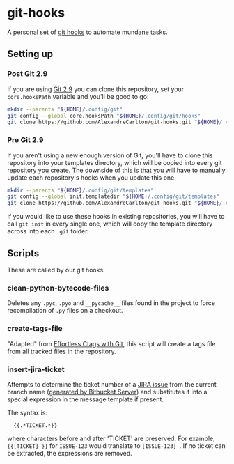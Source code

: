 # git-hooks
A personal set of [git hooks](https://git-scm.com/book/en/v2/Customizing-Git-Git-Hooks)
to automate mundane tasks.

## Setting up

### Post Git 2.9
If you are using [Git 2.9](https://github.com/git/git/blob/master/Documentation/RelNotes/2.9.0.txt)
you can clone this repository, set your `core.hooksPath` variable and you'll be
good to go:

```bash
mkdir --parents "${HOME}/.config/git"
git config --global core.hooksPath "${HOME}/.config/git/hooks"
git clone https://github.com/AlexandreCarlton/git-hooks.git "${HOME}/.config/git/hooks"
```

### Pre Git 2.9
If you aren't using a new enough version of Git, you'll have to clone this
repository into your templates directory, which will be copied into every git
repository you create. The downside of this is that you will have to manually
update each repository's hooks when you update this one.

```bash
mkdir --parents "${HOME}/.config/git/templates"
git config --global init.templatedir "${HOME}/.config/git/templates"
git clone https://github.com/AlexandreCarlton/git-hooks.git "${HOME}/.config/git/templates/hooks"
```

If you would like to use these hooks in existing repositories, you will have to
call `git init` in every single one, which will copy the template directory
across into each `.git` folder.

## Scripts

These are called by our git hooks.

### clean-python-bytecode-files
Deletes any `.pyc`, `.pyo` and `__pycache__` files found in the project to
force recompilation of `.py` files on a checkout.

### create-tags-file
"Adapted" from [Effortless Ctags with Git](https://tbaggery.com/2011/08/08/effortless-ctags-with-git.html),
this script will create a tags file from all tracked files in the repository.

### insert-jira-ticket
Attempts to determine the ticket number of a [JIRA issue](https://confluence.atlassian.com/jira064/what-is-an-issue-720416138.html)
from the current branch name ([generated by Bitbucket Server](https://confluence.atlassian.com/bitbucketserver/using-branches-in-bitbucket-server-776639968.html#UsingbranchesinBitbucketServer-Creatingbranches))
and substitutes it into a special expression in the message template if present.

The syntax is:
```
  {{.*TICKET.*}}
```
where characters before and after 'TICKET' are preserved.
For example, `{{[TICKET] }}` for `ISSUE-123` would translate to `[ISSUE-123] `.
If no ticket can be extracted, the expressions are removed.
